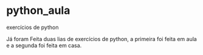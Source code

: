 # python_aula
exercícios de python 

Já foram Feita duas lias de exercícios de python, a primeira foi feita em aula e a segunda foi feita em casa.
